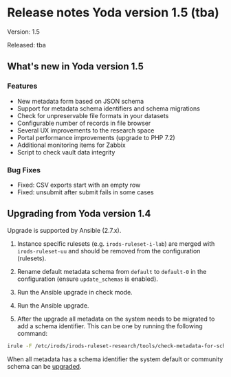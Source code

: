 # Release notes Yoda version 1.5 (tba)

Version: 1.5

Released: tba

## What's new in Yoda version 1.5
### Features
- New metadata form based on JSON schema
- Support for metadata schema identifiers and schema migrations
- Check for unpreservable file formats in your datasets
- Configurable number of records in file browser
- Several UX improvements to the research space
- Portal performance improvements (upgrade to PHP 7.2)
- Additional monitoring items for Zabbix
- Script to check vault data integrity

### Bug Fixes
- Fixed: CSV exports start with an empty row
- Fixed: unsubmit after submit fails in some cases

## Upgrading from Yoda version 1.4
Upgrade is supported by Ansible (2.7.x).

1. Instance specific rulesets (e.g. `irods-ruleset-i-lab`) are merged with `irods-ruleset-uu` and should be removed from the configuration (rulesets).

2. Rename default metadata schema from `default` to `default-0` in the configuration (ensure `update_schemas` is enabled).

3. Run the Ansible upgrade in check mode.

4. Run the Ansible upgrade.

5. After the upgrade all metadata on the system needs to be migrated to add a schema identifier.
This can be one by running the following command:
```bash
irule -F /etc/irods/irods-ruleset-research/tools/check-metadata-for-schema-updates.r
```

When all metadata has a schema identifier the system default or community schema can be [upgraded](/administration/upgrading-metadata-schemas.md).
